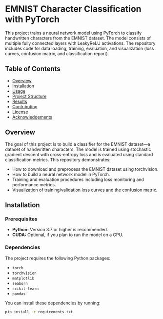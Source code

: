 # EMNIST Character Classification with PyTorch

This project trains a neural network model using PyTorch to classify handwritten characters from the EMNIST dataset. The model consists of multiple fully connected layers with LeakyReLU activations. The repository includes code for data loading, training, evaluation, and visualization (loss curves, confusion matrix, and classification report).

## Table of Contents

- [Overview](#overview)
- [Installation](#installation)
- [Usage](#usage)
- [Project Structure](#project-structure)
- [Results](#results)
- [Contributing](#contributing)
- [License](#license)
- [Acknowledgements](#acknowledgements)

## Overview

The goal of this project is to build a classifier for the EMNIST dataset—a dataset of handwritten characters. The model is trained using stochastic gradient descent with cross-entropy loss and is evaluated using standard classification metrics. This repository demonstrates:
- How to download and preprocess the EMNIST dataset using torchvision.
- How to build a neural network model in PyTorch.
- Training and evaluation procedures including loss monitoring and performance metrics.
- Visualization of training/validation loss curves and the confusion matrix.

## Installation

### Prerequisites
- **Python:** Version 3.7 or higher is recommended.
- **CUDA:** Optional, if you plan to run the model on a GPU.

### Dependencies

The project requires the following Python packages:
- `torch`
- `torchvision`
- `matplotlib`
- `seaborn`
- `scikit-learn`
- `pandas`

You can install these dependencies by running:
```bash
pip install -r requirements.txt
